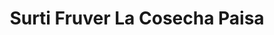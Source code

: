 ---
title: "Surti Fruver La Cosecha Paisa"
url: /barrios-unidos/surti-fruver-la-cosecha-paisa/
shop: frutería
---